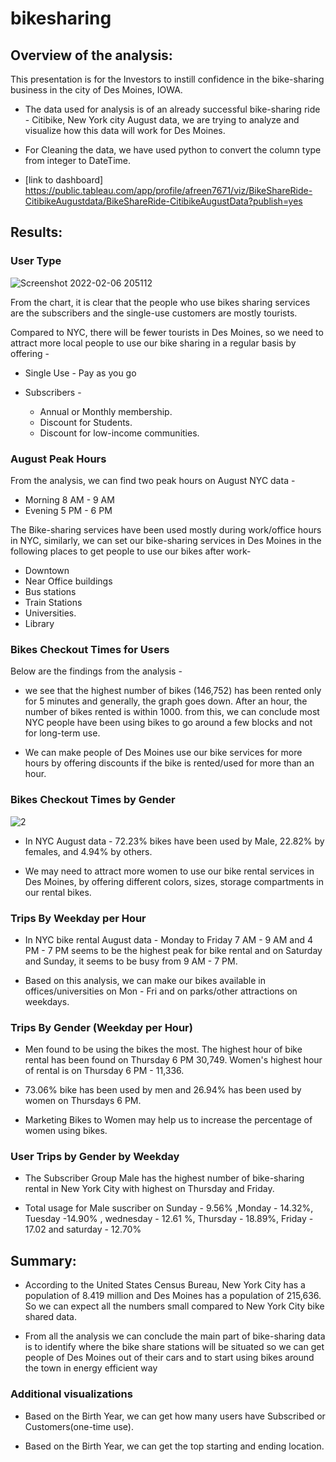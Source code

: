 # bikesharing

## Overview of the analysis:

This presentation is for the Investors to instill confidence in the bike-sharing business in the city of Des Moines, IOWA.

* The data used for analysis is of an already successful bike-sharing ride - Citibike, New York city August data, we are trying to analyze and visualize how this data will work for Des Moines.

* For Cleaning the data, we have used python to convert the column type from integer to DateTime.

* [link to dashboard] https://public.tableau.com/app/profile/afreen7671/viz/BikeShareRide-CitibikeAugustdata/BikeShareRide-CitibikeAugustData?publish=yes

## Results:

### User Type

![Screenshot 2022-02-06 205112](https://user-images.githubusercontent.com/92698873/152726686-1ea2739d-b4f1-4b7e-9746-36830e05c959.png)

From the chart, it is clear that the people who use bikes sharing services are the subscribers and the single-use customers are mostly tourists.

Compared to NYC, there will be fewer tourists in Des Moines, so we need to attract more local people to use our bike sharing in a regular basis by offering -

* Single Use - Pay as you go

* Subscribers -
    * Annual or Monthly membership.
    * Discount for Students.
    * Discount for low-income communities.

### August Peak Hours

From the analysis, we can find two peak hours on August NYC data -

* Morning 8 AM - 9 AM 
* Evening 5 PM - 6 PM

The Bike-sharing services have been used mostly during work/office hours in NYC, similarly, we can set our bike-sharing services in Des Moines in the following places to get people to use our bikes after work-

* Downtown
* Near Office buildings
* Bus stations
* Train Stations
* Universities.
* Library

### Bikes Checkout Times for Users

Below are the findings from the analysis -  

* we see that the highest number of bikes (146,752) has been rented only for 5 minutes and generally, the graph goes down. After an hour, the number of bikes rented is within 1000. from this, we can conclude most NYC people have been using bikes to go around a few blocks and not for long-term use.

* We can make people of Des Moines use our bike services for more hours by offering discounts if the bike is rented/used for more than an hour.

### Bikes Checkout Times by Gender

![2](https://user-images.githubusercontent.com/92698873/152726752-d76f1602-4a89-4048-9668-970f5858b883.png)

* In NYC August data - 72.23% bikes have been used by Male, 22.82% by females, and 4.94% by others.

* We may need to attract more women to use our bike rental services in Des Moines, by offering different colors, sizes, storage compartments in our rental bikes.

### Trips By Weekday per Hour 

* In NYC bike rental August data - Monday to Friday 7 AM - 9 AM and 4 PM - 7 PM seems to be the highest peak for bike rental and on Saturday and Sunday, it seems to be busy from 9 AM - 7 PM.

* Based on this analysis, we can make our bikes available in offices/universities on Mon - Fri and on parks/other attractions on weekdays.

### Trips By Gender (Weekday per Hour)

* Men found to be using the bikes the most. The highest hour of bike rental has been found on Thursday 6 PM 30,749. Women's highest hour of rental is on Thursday 6 PM  - 11,336. 

* 73.06% bike has been used by men and 26.94% has been used by women on Thursdays 6 PM.

* Marketing Bikes to Women may help us to increase the percentage of women using bikes.


### User Trips by Gender by Weekday

* The Subscriber Group Male has the highest number of bike-sharing rental in New York City with highest on Thursday and Friday.

* Total usage for Male suscriber on Sunday - 9.56% ,Monday - 14.32%, Tuesday -14.90% , wednesday - 12.61 %, Thursday - 18.89%, Friday - 17.02 and saturday - 12.70% 

## Summary:

* According to the United States Census Bureau, New York City has a population of 8.419 million and Des Moines has a population of 215,636. So we can expect all the numbers small compared to New York City bike shared data.

*  From all the analysis we can conclude the main part of bike-sharing data is to identify where the bike share stations will be situated so we can get people of Des Moines out of their cars and to start using  bikes around the town in energy efficient way

### Additional visualizations

* Based on the Birth Year, we can get how many users have Subscribed or Customers(one-time use).

* Based on the Birth Year, we can get the top starting and ending location.
